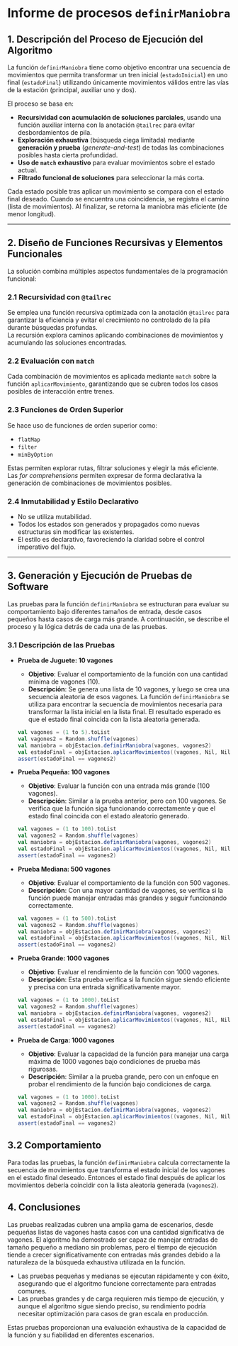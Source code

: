 # Informe de procesos `definirManiobra`

## 1. Descripción del Proceso de Ejecución del Algoritmo

La función `definirManiobra` tiene como objetivo encontrar una secuencia de movimientos que permita transformar un tren inicial (`estadoInicial`) en uno final (`estadoFinal`) utilizando únicamente movimientos válidos entre las vías de la estación (principal, auxiliar uno y dos).

El proceso se basa en:

- **Recursividad con acumulación de soluciones parciales**, usando una función auxiliar interna con la anotación `@tailrec` para evitar desbordamientos de pila.
- **Exploración exhaustiva** (búsqueda ciega limitada) mediante **generación y prueba** (*generate-and-test*) de todas las combinaciones posibles hasta cierta profundidad.
- **Uso de `match` exhaustivo** para evaluar movimientos sobre el estado actual.
- **Filtrado funcional de soluciones** para seleccionar la más corta.

Cada estado posible tras aplicar un movimiento se compara con el estado final deseado. Cuando se encuentra una coincidencia, se registra el camino (lista de movimientos). Al finalizar, se retorna la maniobra más eficiente (de menor longitud).

---

## 2. Diseño de Funciones Recursivas y Elementos Funcionales

La solución combina múltiples aspectos fundamentales de la programación funcional:

### 2.1 Recursividad con `@tailrec`

Se emplea una función recursiva optimizada con la anotación `@tailrec` para garantizar la eficiencia y evitar el crecimiento no controlado de la pila durante búsquedas profundas.  
La recursión explora caminos aplicando combinaciones de movimientos y acumulando las soluciones encontradas.

### 2.2 Evaluación con `match`

Cada combinación de movimientos es aplicada mediante `match` sobre la función `aplicarMovimiento`, garantizando que se cubren todos los casos posibles de interacción entre trenes.

### 2.3 Funciones de Orden Superior

Se hace uso de funciones de orden superior como:

- `flatMap`
- `filter`
- `minByOption`

Estas permiten explorar rutas, filtrar soluciones y elegir la más eficiente.  
Las *for comprehensions* permiten expresar de forma declarativa la generación de combinaciones de movimientos posibles.

### 2.4 Inmutabilidad y Estilo Declarativo

- No se utiliza mutabilidad.
- Todos los estados son generados y propagados como nuevas estructuras sin modificar las existentes.
- El estilo es declarativo, favoreciendo la claridad sobre el control imperativo del flujo.

---

## 3. Generación y Ejecución de Pruebas de Software

Las pruebas para la función `definirManiobra` se estructuran para evaluar su comportamiento bajo diferentes tamaños de entrada, desde casos pequeños hasta casos de carga más grande. A continuación, se describe el proceso y la lógica detrás de cada una de las pruebas.

### 3.1 Descripción de las Pruebas

- **Prueba de Juguete: 10 vagones**
    - **Objetivo**: Evaluar el comportamiento de la función con una cantidad mínima de vagones (10).
    - **Descripción**: Se genera una lista de 10 vagones, y luego se crea una secuencia aleatoria de esos vagones. La función `definirManiobra` se utiliza para encontrar la secuencia de movimientos necesaria para transformar la lista inicial en la lista final. El resultado esperado es que el estado final coincida con la lista aleatoria generada.

  ```scala
  val vagones = (1 to 5).toList
  val vagones2 = Random.shuffle(vagones)
  val maniobra = objEstacion.definirManiobra(vagones, vagones2)
  val estadoFinal = objEstacion.aplicarMovimientos((vagones, Nil, Nil), maniobra).reverse.head._1
  assert(estadoFinal == vagones2)

- **Prueba Pequeña: 100 vagones**
    - **Objetivo**: Evaluar la función con una entrada más grande (100 vagones).
    - **Descripción**: Similar a la prueba anterior, pero con 100 vagones. Se verifica que la función siga funcionando correctamente y que el estado final coincida con el estado aleatorio generado.

  ```scala
  val vagones = (1 to 100).toList
  val vagones2 = Random.shuffle(vagones)
  val maniobra = objEstacion.definirManiobra(vagones, vagones2)
  val estadoFinal = objEstacion.aplicarMovimientos((vagones, Nil, Nil), maniobra).reverse.head._1
  assert(estadoFinal == vagones2)

- **Prueba Mediana: 500 vagones**
    - **Objetivo**: Evaluar el comportamiento de la función con 500 vagones.
    - **Descripción**: Con una mayor cantidad de vagones, se verifica si la función puede manejar entradas más grandes y seguir funcionando correctamente.

  ```scala
  val vagones = (1 to 500).toList
  val vagones2 = Random.shuffle(vagones)
  val maniobra = objEstacion.definirManiobra(vagones, vagones2)
  val estadoFinal = objEstacion.aplicarMovimientos((vagones, Nil, Nil), maniobra).reverse.head._1
  assert(estadoFinal == vagones2)

- **Prueba Grande: 1000 vagones**
    - **Objetivo**: Evaluar el rendimiento de la función con 1000 vagones.
    - **Descripción**: Esta prueba verifica si la función sigue siendo eficiente y precisa con una entrada significativamente mayor.

  ```scala
  val vagones = (1 to 1000).toList
  val vagones2 = Random.shuffle(vagones)
  val maniobra = objEstacion.definirManiobra(vagones, vagones2)
  val estadoFinal = objEstacion.aplicarMovimientos((vagones, Nil, Nil), maniobra).reverse.head._1
  assert(estadoFinal == vagones2)

- **Prueba de Carga: 1000 vagones**
    - **Objetivo**: Evaluar la capacidad de la función para manejar una carga máxima de 1000 vagones bajo condiciones de prueba más rigurosas.
    - **Descripción**: Similar a la prueba grande, pero con un enfoque en probar el rendimiento de la función bajo condiciones de carga.

  ```scala
  val vagones = (1 to 1000).toList
  val vagones2 = Random.shuffle(vagones)
  val maniobra = objEstacion.definirManiobra(vagones, vagones2)
  val estadoFinal = objEstacion.aplicarMovimientos((vagones, Nil, Nil), maniobra).reverse.head._1
  assert(estadoFinal == vagones2)

## 3.2 Comportamiento 

Para todas las pruebas, la función `definirManiobra` calcula correctamente la secuencia de movimientos que transforma el estado inicial de los vagones en el estado final deseado. Entonces el estado final después de aplicar los movimientos debería coincidir con la lista aleatoria generada (`vagones2`).

## 4. Conclusiones

Las pruebas realizadas cubren una amplia gama de escenarios, desde pequeñas listas de vagones hasta casos con una cantidad significativa de vagones. El algoritmo ha demostrado ser capaz de manejar entradas de tamaño pequeño a mediano sin problemas, pero el tiempo de ejecución tiende a crecer significativamente con entradas más grandes debido a la naturaleza de la búsqueda exhaustiva utilizada en la función.

- Las pruebas pequeñas y medianas se ejecutan rápidamente y con éxito, asegurando que el algoritmo funcione correctamente para entradas comunes.
- Las pruebas grandes y de carga requieren más tiempo de ejecución, y aunque el algoritmo sigue siendo preciso, su rendimiento podría necesitar optimización para casos de gran escala en producción.

Estas pruebas proporcionan una evaluación exhaustiva de la capacidad de la función y su fiabilidad en diferentes escenarios.